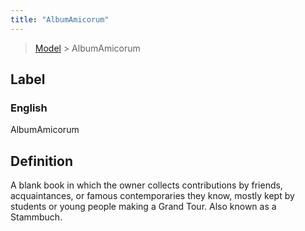 ```yaml
---
title: "AlbumAmicorum"
---
```


> [Model](../../) > AlbumAmicorum

## Label

### English
AlbumAmicorum


## Definition
A blank book in which the owner collects contributions by friends, acquaintances, or famous contemporaries they know, mostly kept by students or young people making a Grand Tour. Also known as a Stammbuch. 


    
